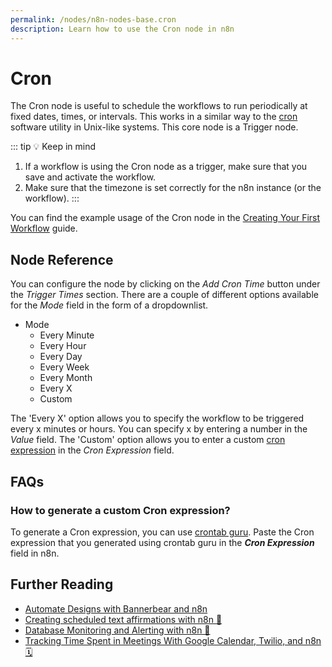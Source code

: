 ```yaml
---
permalink: /nodes/n8n-nodes-base.cron
description: Learn how to use the Cron node in n8n
---
```


# Cron

The Cron node is useful to schedule the workflows to run periodically at fixed dates, times, or intervals. This works in a similar way to the [cron](https://en.wikipedia.org/wiki/Cron) software utility in Unix-like systems. This core node is a Trigger node.

::: tip 💡 Keep in mind
1. If a workflow is using the Cron node as a trigger, make sure that you save and activate the workflow.
2. Make sure that the timezone is set correctly for the n8n instance (or the workflow).
:::

You can find the example usage of the Cron node in the [Creating Your First Workflow](../../../../getting-started/create-your-first-workflow/create-your-first-workflow/README.md) guide.


## Node Reference

You can configure the node by clicking on the *Add Cron Time* button under the *Trigger Times* section. There are a couple of different options available for the *Mode* field in the form of a dropdownlist.

- Mode
    - Every Minute
    - Every Hour
    - Every Day
    - Every Week
    - Every Month
    - Every X
    - Custom

The 'Every X' option allows you to specify the workflow to be triggered every x minutes or hours. You can specify x by entering a number in the *Value* field. The 'Custom' option allows you to enter a custom [cron expression](https://en.wikipedia.org/wiki/Cron#CRON_expression) in the *Cron Expression* field.

## FAQs

### How to generate a custom Cron expression?

To generate a Cron expression, you can use [crontab guru](https://crontab.guru). Paste the Cron expression that you generated using crontab guru in the ***Cron Expression*** field in n8n.

## Further Reading

- [Automate Designs with Bannerbear and n8n](https://medium.com/n8n-io/automate-designs-with-bannerbear-and-n8n-2b64c94b54db)
- [Creating scheduled text affirmations with n8n 🤟](https://medium.com/n8n-io/creating-scheduled-text-affirmations-with-n8n-1c4189efae19)
- [Database Monitoring and Alerting with n8n 📡](https://medium.com/n8n-io/database-monitoring-and-alerting-with-n8n-f5082df7bdb2)
- [Tracking Time Spent in Meetings With Google Calendar, Twilio, and n8n 🗓](https://medium.com/n8n-io/tracking-time-spent-in-meetings-with-google-calendar-twilio-and-n8n-a5d00f77da8c)
